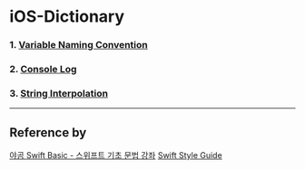 # iOS-Dictionary
### 1. [Variable Naming Convention](https://github.com/MojitoBar/iOS-Dictionary/blob/main/VariableNamingConvention.md)
### 2. [Console Log]()
### 3. [String Interpolation]()

---
## Reference by<br>
[야곰 Swift Basic - 스위프트 기초 문법 강좌](https://youtube.com/playlist?list=PLz8NH7YHUj_ZmlgcSETF51Z9GSSU6Uioy)
[Swift Style Guide](https://google.github.io/swift/)
